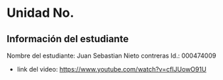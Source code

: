 # Unidad No. 
## Información del estudiante  
Nombre del estudiante:  Juan Sebastian Nieto contreras
Id.: 000474009
- link del video: https://www.youtube.com/watch?v=cfIJUowO91U
